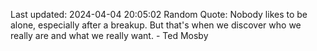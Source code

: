 Last updated: 2024-04-04 20:05:02
Random Quote: Nobody likes to be alone, especially after a breakup. But that's when we discover who we really are and what we really want. - Ted Mosby